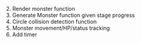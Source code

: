 2. Render monster function
3. Generate Monster function given stage progress
1. Circle collision detection function
4. Monster movement/HP/status tracking
5. Add timer